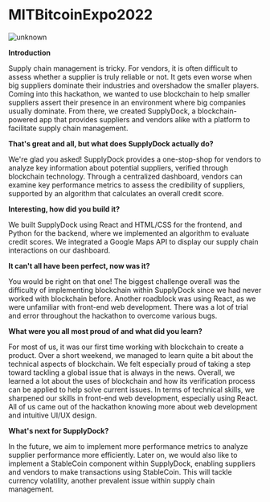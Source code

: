 # MITBitcoinExpo2022
![unknown](https://user-images.githubusercontent.com/82782973/167281058-b3ef2181-d1fe-420f-9197-d1c6e8010b55.png)


**Introduction**

Supply chain management is tricky. For vendors, it is often difficult to assess whether a supplier is truly reliable or not. It gets even worse when big suppliers dominate their industries and overshadow the smaller players. Coming into this hackathon, we wanted to use blockchain to help smaller suppliers assert their presence in an environment where big companies usually dominate. From there, we created SupplyDock, a blockchain-powered app that provides suppliers and vendors alike with a platform to facilitate supply chain management.

**That's great and all, but what does SupplyDock actually do?**

We're glad you asked! SupplyDock provides a one-stop-shop for vendors to analyze key information about potential suppliers, verified through blockchain technology. Through a centralized dashboard, vendors can examine key performance metrics to assess the credibility of suppliers, supported by an algorithm that calculates an overall credit score.

**Interesting, how did you build it?**

We built SupplyDock using React and HTML/CSS for the frontend, and Python for the backend, where we implemented an algorithm to evaluate credit scores. We integrated a Google Maps API to display our supply chain interactions on our dashboard.

**It can't all have been perfect, now was it?**

You would be right on that one! The biggest challenge overall was the difficulty of implementing blockchain within SupplyDock since we had never worked with blockchain before. Another roadblock was using React, as we were unfamiliar with front-end web development. There was a lot of trial and error throughout the hackathon to overcome various bugs.

**What were you all most proud of and what did you learn?**

For most of us, it was our first time working with blockchain to create a product. Over a short weekend, we managed to learn quite a bit about the technical aspects of blockchain. We felt especially proud of taking a step toward tackling a global issue that is always in the news. Overall, we learned a lot about the uses of blockchain and how its verification process can be applied to help solve current issues. In terms of technical skills, we sharpened our skills in front-end web development, especially using React. All of us came out of the hackathon knowing more about web development and intuitive UI/UX design.

**What's next for SupplyDock?**

In the future, we aim to implement more performance metrics to analyze supplier performance more efficiently. Later on, we would also like to implement a StableCoin component within SupplyDock, enabling suppliers and vendors to make transactions using StableCoin. This will tackle currency volatility, another prevalent issue within supply chain management.









